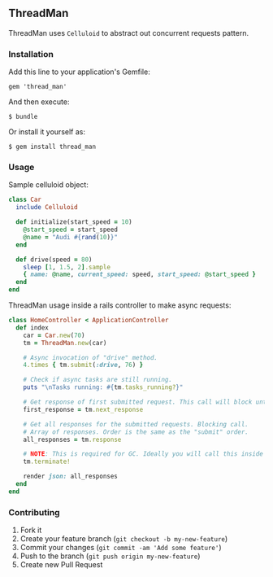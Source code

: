 ## ThreadMan

ThreadMan uses `Celluloid` to abstract out concurrent requests pattern.

### Installation

Add this line to your application's Gemfile:

    gem 'thread_man'

And then execute:

    $ bundle

Or install it yourself as:

    $ gem install thread_man

### Usage

Sample celluloid object:

```ruby
class Car
  include Celluloid

  def initialize(start_speed = 10)
    @start_speed = start_speed
    @name = "Audi #{rand(10)}"
  end

  def drive(speed = 80)
    sleep [1, 1.5, 2].sample
    { name: @name, current_speed: speed, start_speed: @start_speed }
  end
end
```

ThreadMan usage inside a rails controller to make async requests:

```ruby
class HomeController < ApplicationController
  def index
    car = Car.new(70)
    tm = ThreadMan.new(car)

    # Async invocation of "drive" method.
    4.times { tm.submit(:drive, 76) }

    # Check if async tasks are still running.
    puts "\nTasks running: #{tm.tasks_running?}"

    # Get response of first submitted request. This call will block until a response is returned.
    first_response = tm.next_response

    # Get all responses for the submitted requests. Blocking call.
    # Array of responses. Order is the same as the "submit" order.
    all_responses = tm.response

    # NOTE: This is required for GC. Ideally you will call this inside "ensure"
    tm.terminate!

    render json: all_responses
  end
end
```

### Contributing

1. Fork it
2. Create your feature branch (`git checkout -b my-new-feature`)
3. Commit your changes (`git commit -am 'Add some feature'`)
4. Push to the branch (`git push origin my-new-feature`)
5. Create new Pull Request
